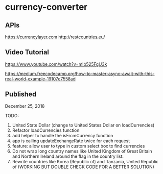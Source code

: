 # currency-converter

## APIs
https://currencylayer.com
http://restcountries.eu/

## Video Tutorial
https://www.youtube.com/watch?v=mlb525FgU3k

https://medium.freecodecamp.org/how-to-master-async-await-with-this-real-world-example-19107e7558ad

## Published
December 25, 2018

TODO:
1. United State Dollar (change to United States Dollar on loadCurrencies)
2. Refactor loadCurrencies function
4. add helper to handle the isFromCurrency function
5. app is calling updateExchangeRate twice for each request
6. feature: allow user to type in custom select box to find currencies
7. Do not wrap long country names like United Kingdom of Great Britain and Northern Ireland around the flag in the country list.
8. Rewrite countries like Korea (Republic of) and Tanzania, United Republic of (WORKING BUT DOUBLE CHECK CODE FOR A BETTER SOLUTION)
